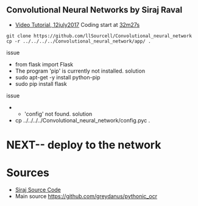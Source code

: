 Convolutional Neural Networks by Siraj Raval
---


* [Video Tutorial, 12july2017](https://www.youtube.com/watch?v=FTr3n7uBIuE)
Coding start at [32m27s](https://youtu.be/FTr3n7uBIuE?t=32m27s)

```
git clone https://github.com/llSourcell/Convolutional_neural_network
cp -r ../../../../Convolutional_neural_network/app/ .

```

issue
* from flask import Flask
* The program 'pip' is currently not installed.
solution
* sudo apt-get -y install python-pip
* sudo pip install flask

issue
* - 'config' not found.
solution
* cp ../../../../Convolutional_neural_network/config.pyc .



# NEXT-- deploy to the network



# Sources

* [Siraj Source Code](https://github.com/llSourcell/Convolutional_neural_network)
* Main source https://github.com/greydanus/pythonic_ocr


